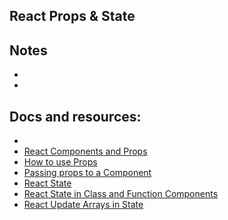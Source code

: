 ## React Props & State

## Notes

-
-

## Docs and resources:

-
- [React Components and Props](https://reactjs.org/docs/components-and-props.html)
- [How to use Props](https://www.freecodecamp.org/news/how-to-use-props-in-react/)
- [Passing props to a Component](https://beta.reactjs.org/learn/passing-props-to-a-component)
- [React State]()
- [React State in Class and Function Components](https://levelup.gitconnected.com/react-state-in-class-and-function-components-2269614579c4#:~:text=In%20both%20class%20and%20function,using%20the%20React%20hook%20useState%20.)
- [React Update Arrays in State](https://beta.reactjs.org/learn/updating-arrays-in-state)
